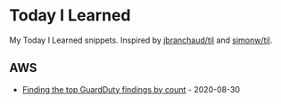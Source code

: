 # Today I Learned

My Today I Learned snippets. Inspired by [jbranchaud/til](https://github.com/jbranchaud/til) and [simonw/til](https://github.com/simonw/til).

## AWS

* [Finding the top GuardDuty findings by count](aws/guardduty-top-findings-by-count.md) - 2020-08-30
